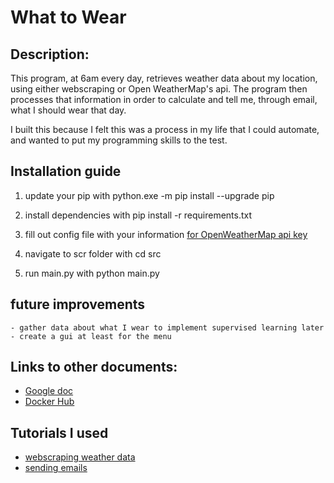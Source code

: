 # What to Wear

## Description:
This program, at 6am every day, retrieves weather data about my location, using either webscraping or Open WeatherMap's api. The program then processes that information in order to calculate and tell me, through email, what I should wear that day.

I built this because I felt this was a process in my life that I could automate, and wanted to put my programming skills to the test.

## Installation guide
1. update your pip with
    python.exe -m pip install --upgrade pip

2. install dependencies with
    pip install -r requirements.txt

3. fill out config file with your information
    [for OpenWeatherMap api key](https://openweathermap.org/)

4. navigate to scr folder with
    cd src

5. run main.py with
    python main.py
    
## future improvements
    - gather data about what I wear to implement supervised learning later
    - create a gui at least for the menu

## Links to other documents:
- [Google doc](https://docs.google.com/document/d/1FkmB037FntJbgY8V3NB2TJgsuS_zxG-1/edit)
- [Docker Hub](https://hub.docker.com/repository/docker/al964440/whattowear/general)

## Tutorials I used
- [webscraping weather data](https://youtu.be/cta1yCb3vA8) 
- [sending emails](https://youtu.be/B1IsCbXp0uE)
